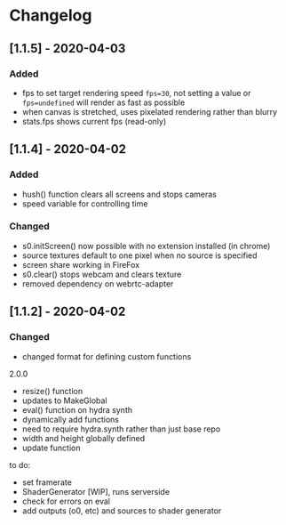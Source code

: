 # Changelog

## [1.1.5] - 2020-04-03
### Added
 - fps to set target rendering speed `fps=30`, not setting a value or `fps=undefined` will render as fast as possible
 - when canvas is stretched, uses pixelated rendering rather than blurry
 - stats.fps shows current fps (read-only)

## [1.1.4] - 2020-04-02

### Added
 - hush() function clears all screens and stops cameras
 - speed variable for controlling time

### Changed
 - s0.initScreen() now possible with no extension installed (in chrome)
 - source textures default to one pixel when no source is specified
 - screen share working in FireFox
 - s0.clear() stops webcam and clears texture
 - removed dependency on webrtc-adapter

## [1.1.2] - 2020-04-02
### Changed
 - changed format for defining custom functions

2.0.0

- resize() function
- updates to MakeGlobal
- eval() function on hydra synth
- dynamically add functions
- need to require hydra.synth rather than just base repo
- width and height globally defined
- update function


to do:
- set framerate
- ShaderGenerator [WIP], runs serverside
- check for errors on eval
- add outputs (o0, etc) and sources to shader generator
